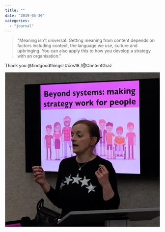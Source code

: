 ```yaml
---
title: ""
date: "2019-05-30"
categories: 
  - "journal"
---
```


> "Meaning isn't universal. Getting meaning from content depends on factors including context, the language we use, culture and upbringing. You can also apply this to how you develop a strategy with an organisation."

Thank you @findgoodthings! #cos18 /@ContentGraz

![](images/4e11395bd2.jpg)
